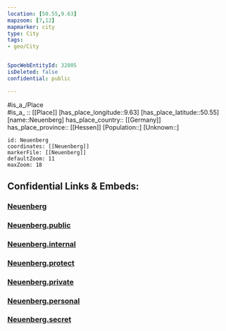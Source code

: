 ```yaml
---
location: [50.55,9.63] 
mapzoom: [7,12] 
mapmarker: city 
type: City
tags:
- geo/City


SpocWebEntityId: 32805
isDeleted: false
confidential: public

---
```

#is_a_/Place  
#is_a_ :: [[Place]] 
[has_place_longitude::9.63] 
[has_place_latitude::50.55] 
[name::Neuenberg] 
has_place_country:: [[Germany]]  
has_place_province:: [[Hessen]] 
[Population::] 
[Unknown::] 


```leaflet
id: Neuenberg
coordinates: [[Neuenberg]] 
markerFile: [[Neuenberg]] 
defaultZoom: 11 
maxZoom: 18
```


## Confidential Links & Embeds: 

### [Neuenberg](/_Standards/Earth/Continent/Europe/Europe~Central/Germany/Germany~West/Hessen/counties~Hessen/Fulda/cities~Fulda/Fulda-city/boroughs~Fulda-City/Neuenberg.md) 

### [Neuenberg.public](/_public/Earth/Continent/Europe/Europe~Central/Germany/Germany~West/Hessen/counties~Hessen/Fulda/cities~Fulda/Fulda-city/boroughs~Fulda-City/Neuenberg.public.md) 

### [Neuenberg.internal](/_internal/Earth/Continent/Europe/Europe~Central/Germany/Germany~West/Hessen/counties~Hessen/Fulda/cities~Fulda/Fulda-city/boroughs~Fulda-City/Neuenberg.internal.md) 

### [Neuenberg.protect](/_protect/Earth/Continent/Europe/Europe~Central/Germany/Germany~West/Hessen/counties~Hessen/Fulda/cities~Fulda/Fulda-city/boroughs~Fulda-City/Neuenberg.protect.md) 

### [Neuenberg.private](/_private/Earth/Continent/Europe/Europe~Central/Germany/Germany~West/Hessen/counties~Hessen/Fulda/cities~Fulda/Fulda-city/boroughs~Fulda-City/Neuenberg.private.md) 

### [Neuenberg.personal](/_personal/Earth/Continent/Europe/Europe~Central/Germany/Germany~West/Hessen/counties~Hessen/Fulda/cities~Fulda/Fulda-city/boroughs~Fulda-City/Neuenberg.personal.md) 

### [Neuenberg.secret](/_secret/Earth/Continent/Europe/Europe~Central/Germany/Germany~West/Hessen/counties~Hessen/Fulda/cities~Fulda/Fulda-city/boroughs~Fulda-City/Neuenberg.secret.md)

